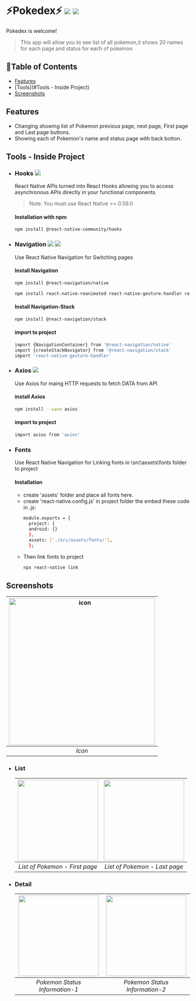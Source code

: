 # :zap:Pokedex:zap: ![](https://img.shields.io/badge/npm-6.14.6-green.svg) ![](https://img.shields.io/badge/ReactNative-2.0.1-blue.svg)
Pokedex is welcome! 
> This app will allow you to see list of all pokemon,it shows 20 names for each page and status for each of pokemon

## :pushpin:Table of Contents
- [Features](#features)
- [Tools](#Tools - Inside Project)
- [Screenshots](#screenshots)


## Features
- Changing showing list of Pokemon previous page, next page, First page and Last page buttons.
- Showing each of Pokemon's name and status page with back botton.

## Tools - Inside Project
- ### Hooks ![](https://img.shields.io/badge/Hooks-2.6.0-orange.svg)
  React Native APIs turned into React Hooks allowing you to access asynchronous APIs directly in your functional components.
  
  > Note: You must use React Native >= 0.59.0
  #### Installation with npm
  ```sh
  npm install @react-native-community/hooks
  ```
- ### Navigation ![](https://img.shields.io/badge/Navigation-5.7.3-purple.svg) ![](https://img.shields.io/badge/NavigationStack-5.9.0-red.svg)
  Use React Native Navigation for Switching pages
  #### Install Navigation 
  ```sh
  npm install @react-navigation/native
  ```
  ```sh
  npm install react-native-reanimated react-native-gesture-handler react-native-screens react-native-safe-area-context @react-native-community/masked-view
  ```
  #### Install Navigation-Stack 
  ```sh
  npm install @react-navigation/stack
  ```
  #### import to project
  ```sh
  import {NavigationContainer} from '@react-navigation/native'
  import {createStackNavigator} from '@react-navigation/stack'
  import 'react-native-gesture-handler'
  ```
- ### Axios ![](https://img.shields.io/badge/Axios-0.20.0-lightgrey.svg)
  Use Axios for maing HTTP requests to fetch DATA from API
  #### install Axios
  ```sh
  npm install --save axios
  ```
  #### import to project
  ```sh
  import axios from 'axios'
  ```
- ### Fonts
  Use React Native Navigation for Linking fonts in \src\assets\fonts folder to project
  #### Installation
  - create 'assets' folder and place all fonts here.
  - create 'react-native.config.js' in project folder the embed these code in .js:
    ```sh
    module.exports = {
      project: {
      android: {}
      },
      assets: ['./src/assets/fonts/'],
      };
    ```
  - Then link fonts to project
    ```sh
    npx react-native link
    ```

## Screenshots
  |<img src="https://i.ibb.co/cwJZqXV/icon.jpg" alt="icon" style="width: 400px;"/>|
  |:--:|
  | *Icon* |

- ### List
  |<img src="https://i.ibb.co/Fw9hR6j/list.jpg" width="220px"></img>|<img src="https://i.ibb.co/P6X0LRK/last-list.jpg" width="220px" ></img>|
  |:--:|:--:|
  | *List of Pokemon - First page* | *List of Pokemon - Last page* |

- ### Detail 
  |<img src="https://i.ibb.co/pZJ6FXC/status.jpg" width="220px"></img>|<img src="https://i.ibb.co/C07ppQ4/status2.jpg" width="220px" ></img>|
  |:--:|:--:|
  | *Pokemon Status Information-1* | *Pokemon Status Information-2* |
  

